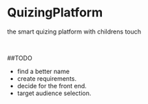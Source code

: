 # QuizingPlatform
the smart quizing platform with childrens touch

<br>

##TODO

+ find a better name
+ create requirements.
+ decide for the front end.
+ target audience selection. 
